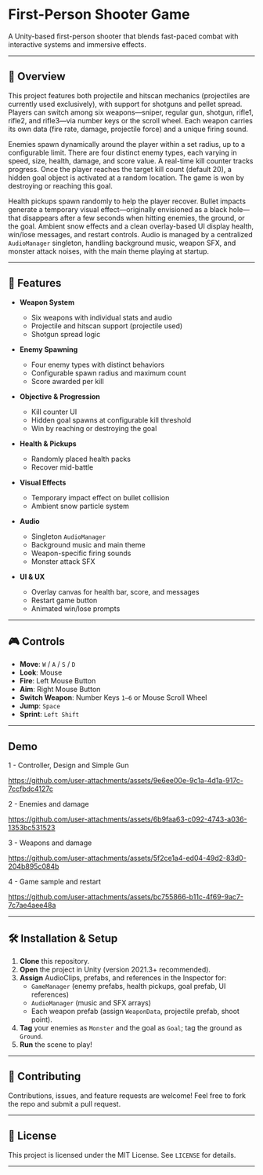# First-Person Shooter Game

A Unity-based first-person shooter that blends fast-paced combat with interactive systems and immersive effects.

---

## 🎯 Overview

This project features both projectile and hitscan mechanics (projectiles are currently used exclusively), with support for shotguns and pellet spread. Players can switch among six weapons—sniper, regular gun, shotgun, rifle1, rifle2, and rifle3—via number keys or the scroll wheel. Each weapon carries its own data (fire rate, damage, projectile force) and a unique firing sound.

Enemies spawn dynamically around the player within a set radius, up to a configurable limit. There are four distinct enemy types, each varying in speed, size, health, damage, and score value. A real-time kill counter tracks progress. Once the player reaches the target kill count (default 20), a hidden goal object is activated at a random location. The game is won by destroying or reaching this goal.

Health pickups spawn randomly to help the player recover. Bullet impacts generate a temporary visual effect—originally envisioned as a black hole—that disappears after a few seconds when hitting enemies, the ground, or the goal. Ambient snow effects and a clean overlay-based UI display health, win/lose messages, and restart controls. Audio is managed by a centralized `AudioManager` singleton, handling background music, weapon SFX, and monster attack noises, with the main theme playing at startup.

---

## 🚀 Features

- **Weapon System**  
  - Six weapons with individual stats and audio  
  - Projectile and hitscan support (projectile used)  
  - Shotgun spread logic  

- **Enemy Spawning**  
  - Four enemy types with distinct behaviors  
  - Configurable spawn radius and maximum count  
  - Score awarded per kill  

- **Objective & Progression**  
  - Kill counter UI  
  - Hidden goal spawns at configurable kill threshold  
  - Win by reaching or destroying the goal  

- **Health & Pickups**  
  - Randomly placed health packs  
  - Recover mid-battle  

- **Visual Effects**  
  - Temporary impact effect on bullet collision  
  - Ambient snow particle system  

- **Audio**  
  - Singleton `AudioManager`  
  - Background music and main theme  
  - Weapon-specific firing sounds  
  - Monster attack SFX  

- **UI & UX**  
  - Overlay canvas for health bar, score, and messages  
  - Restart game button  
  - Animated win/lose prompts  

---

## 🎮 Controls

- **Move**: `W` / `A` / `S` / `D`  
- **Look**: Mouse  
- **Fire**: Left Mouse Button  
- **Aim**: Right Mouse Button  
- **Switch Weapon**: Number Keys `1–6` or Mouse Scroll Wheel  
- **Jump**: `Space`  
- **Sprint**: `Left Shift`  

---

## Demo

1 - Controller, Design and Simple Gun

https://github.com/user-attachments/assets/9e6ee00e-9c1a-4d1a-917c-7ccfbdc4127c

2 - Enemies and damage

https://github.com/user-attachments/assets/6b9faa63-c092-4743-a036-1353bc531523

3 - Weapons and damage

https://github.com/user-attachments/assets/5f2ce1a4-ed04-49d2-83d0-204b895c084b

4 - Game sample and restart

https://github.com/user-attachments/assets/bc755866-b11c-4f69-9ac7-7c7ae4aee48a

---

## 🛠 Installation & Setup

1. **Clone** this repository.  
2. **Open** the project in Unity (version 2021.3+ recommended).  
3. **Assign** AudioClips, prefabs, and references in the Inspector for:  
   - `GameManager` (enemy prefabs, health pickups, goal prefab, UI references)  
   - `AudioManager` (music and SFX arrays)  
   - Each weapon prefab (assign `WeaponData`, projectile prefab, shoot point).  
4. **Tag** your enemies as `Monster` and the goal as `Goal`; tag the ground as `Ground`.  
5. **Run** the scene to play!

---

## 🤝 Contributing

Contributions, issues, and feature requests are welcome! Feel free to fork the repo and submit a pull request.

---

## 📜 License

This project is licensed under the MIT License. See `LICENSE` for details.

---

